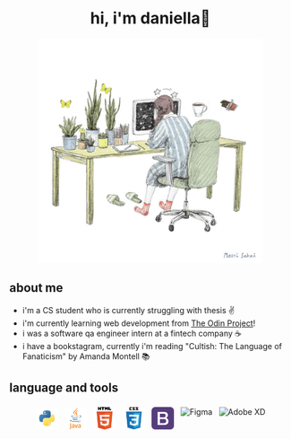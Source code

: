 <h1 align = "center"> hi, i'm daniella💛 </h1>

<p align = "center">
  <img src="9LaN.gif" alt="animated girl working" width="400" height="400" >
</p>


<h2> about me </h2>
<ul>
  <li>i'm a CS student who is currently struggling with thesis ✌️</li>
  <li>i'm currently learning web development from <a href="https://www.theodinproject.com/" target="_blank">The Odin Project</a>!</li>
  <li>i was a software qa engineer intern at a fintech company ☕</li>
  <li>i have a bookstagram, currently i'm reading "Cultish: The Language of Fanaticism" by Amanda Montell 📚</li>
</ul>

<h2> language and tools </h2>
<p align="center">
<img src="https://raw.githubusercontent.com/github/explore/80688e429a7d4ef2fca1e82350fe8e3517d3494d/topics/python/python.png" alt="Python" height="40" style="vertical-align:top; margin:4px">
  
<img src="https://raw.githubusercontent.com/github/explore/5b3600551e122a3277c2c5368af2ad5725ffa9a1/topics/java/java.png" alt="Java" height="40" style="vertical-align:top; margin:4px">
  
<img src="https://raw.githubusercontent.com/github/explore/80688e429a7d4ef2fca1e82350fe8e3517d3494d/topics/html/html.png" alt="HTML" height="40" style="vertical-align:top; margin:4px">
  
<img src="https://raw.githubusercontent.com/github/explore/80688e429a7d4ef2fca1e82350fe8e3517d3494d/topics/css/css.png" alt="CSS" height="40" style="vertical-align:top; margin:4px">
  
<img src="https://raw.githubusercontent.com/github/explore/80688e429a7d4ef2fca1e82350fe8e3517d3494d/topics/bootstrap/bootstrap.png" alt="Bootstrap" height="40" style="vertical-align:top; margin:4px">
  
<img src="https://avatars.githubusercontent.com/u/5155369?s=200&v=4" alt="Figma" height="40" style="vertical-align:top; margin:4px">
  
 <img src="https://avatars.githubusercontent.com/u/41522403?s=200&v=4" alt="Adobe XD" height="40" style="vertical-align:top; margin:4px">
</p>

<!--
**newtechnovice/newtechnovice** is a ✨ _special_ ✨ repository because its `README.md` (this file) appears on your GitHub profile.

Here are some ideas to get you started:

- 🔭 I’m currently working on ...
- 🌱 I’m currently learning ...
- 👯 I’m looking to collaborate on ...
- 🤔 I’m looking for help with ...
- 💬 Ask me about ...
- 📫 How to reach me: ...
- 😄 Pronouns: ...
- ⚡ Fun fact: ...
-->
